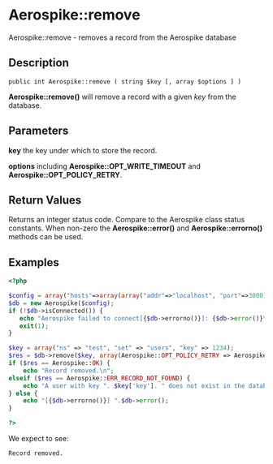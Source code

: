 
# Aerospike::remove

Aerospike::remove - removes a record from the Aerospike database

## Description

```
public int Aerospike::remove ( string $key [, array $options ] )
```

**Aerospike::remove()** will remove a record with a given *key* from the database.

## Parameters

**key** the key under which to store the record.

**options** including **Aerospike::OPT_WRITE_TIMEOUT** and **Aerospike::OPT_POLICY_RETRY**.

## Return Values

Returns an integer status code.  Compare to the Aerospike class status
constants.  When non-zero the **Aerospike::error()** and
**Aerospike::errorno()** methods can be used.

## Examples

```php
<?php

$config = array("hosts"=>array(array("addr"=>"localhost", "port"=>3000));
$db = new Aerospike($config);
if (!$db->isConnected()) {
   echo "Aerospike failed to connect[{$db->errorno()}]: {$db->error()}\n";
   exit(1);
}

$key = array("ns" => "test", "set" => "users", "key" => 1234);
$res = $db->remove($key, array(Aerospike::OPT_POLICY_RETRY => Aerospike::POLICY_RETRY_NONE));
if ($res == Aerospike::OK) {
    echo "Record removed.\n";
elseif ($res == Aerospike::ERR_RECORD_NOT_FOUND) {
    echo "A user with key ". $key['key']. " does not exist in the database\n";
} else {
    echo "[{$db->errorno()}] ".$db->error();
}

?>
```

We expect to see:

```
Record removed.
```

